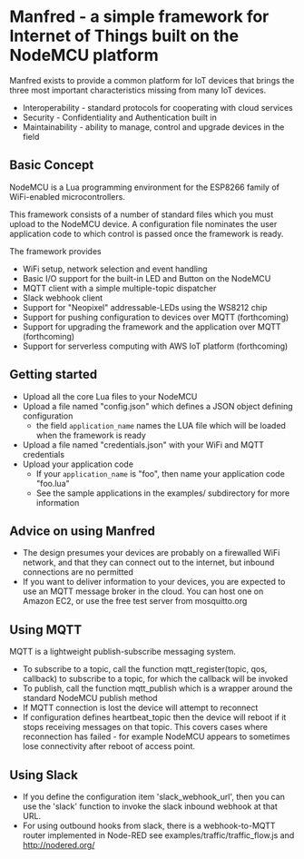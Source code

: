 # Manfred - a simple framework for Internet of Things built on the NodeMCU platform

Manfred exists to provide a common platform for IoT devices that brings the
three most important characteristics missing from many IoT devices.

   * Interoperability - standard protocols for cooperating with cloud services
   * Security - Confidentiality and Authentication built in
   * Maintainability - ability to manage, control and upgrade devices in the field

## Basic Concept

NodeMCU is a Lua programming environment for the ESP8266 family of WiFi-enabled microcontrollers.

This framework consists of a number of standard files which you must upload to the
NodeMCU device.   A configuration file nominates the user application code to which control
is passed once the framework is ready.

The framework provides

* WiFi setup, network selection and event handling
* Basic I/O support for the built-in LED and Button on the NodeMCU
* MQTT client with a simple multiple-topic dispatcher
* Slack webhook client
* Support for "Neopixel" addressable-LEDs using the WS8212 chip
* Support for pushing configuration to devices over MQTT (forthcoming)
* Support for upgrading the framework and the application over MQTT (forthcoming)
* Support for serverless computing with AWS IoT platform (forthcoming)

## Getting started

* Upload all the core Lua files to your NodeMCU
* Upload a file named "config.json" which defines a JSON object defining configuration
  * the field `application_name` names the LUA file which will be loaded when the framework is ready
* Upload a file named "credentials.json" with your WiFi and MQTT credentials
* Upload your application code
  * If your `application_name` is "foo", then name your application code "foo.lua"
  * See the sample applications in the examples/ subdirectory for more information


## Advice on using Manfred

   * The design presumes your devices are probably on a firewalled WiFi network, and that they can connect out to the internet, but inbound connections are no permitted
   * If you want to deliver information to your devices, you are expected to use an MQTT message broker in the cloud.  You can host one on Amazon EC2, or use the free test server from mosquitto.org

## Using MQTT

MQTT is a lightweight publish-subscribe messaging system.

   * To subscribe to a topic, call the function mqtt_register(topic, qos, callback) to
     subscribe to a topic, for which the callback will be invoked
   * To publish, call the function mqtt_publish which is a wrapper around the standard NodeMCU
     publish method
   * If MQTT connection is lost the device will attempt to reconnect
   * If configuration defines heartbeat_topic then the device will reboot if it stops receiving
     messages on that topic.  This covers cases where reconnection has failed - for example
     NodeMCU appears to sometimes lose connectivity after reboot of access point.

## Using Slack

   * If you define the configuration item 'slack_webhook_url', then you can use the 'slack' function
     to invoke the slack inbound webhook at that URL.
   * For using outbound hooks from slack, there is a webhook-to-MQTT router implemented in Node-RED
     see examples/traffic/traffic_flow.js and http://nodered.org/
